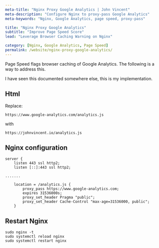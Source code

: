 ```yaml
---
meta-title: "Nginx Proxy Google Analytics | John Vincent"
meta-description: "Configure Nginx to proxy-pass Google Analytics"
meta-keywords: "Nginx, Google Analytics, page speed, proxy-pass"

title: "Nginx Proxy Google Analytics"
subtitle: "Improve Page Speed Score"
lead: "Leverage Browser Caching Warning on Nginx"

category: [Nginx, Google Analytics, Page Speed]
permalink: /website/nginx-proxy-google-analytics/
---
```


Page Speed flags browser caching of Google Analytics. The following is a way to address this.

I have seen this documented somewhere else, this is my implementation.

<!-- end -->

## Html

Replace:

```
https://www.google-analytics.com/analytics.js
```

with

```
https://johnvincent.io/analytics.js
```


## Nginx configuration

```
server {
    listen 443 ssl http2;
    listen [::]:443 ssl http2;

.......

    location = /analytics.js {
        proxy_pass https://www.google-analytics.com;
        expires 31536000s;
        proxy_set_header Pragma "public";
        proxy_set_header Cache-Control "max-age=31536000, public";
    }
```

## Restart Nginx

```
sudo nginx -t
sudo systemctl reload nginx
sudo systemctl restart nginx
```
